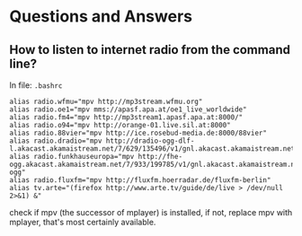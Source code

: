 # Questions and Answers
## How to listen to internet radio from the command line?

In file: `.bashrc`

    alias radio.wfmu="mpv http://mp3stream.wfmu.org"
    alias radio.oe1="mpv mms://apasf.apa.at/oe1_live_worldwide"
    alias radio.fm4="mpv http://mp3stream1.apasf.apa.at:8000/"
    alias radio.o94="mpv http://orange-01.live.sil.at:8000"
    alias radio.88vier="mpv http://ice.rosebud-media.de:8000/88vier"
    alias radio.dradio="mpv http://dradio-ogg-dlf-l.akacast.akamaistream.net/7/629/135496/v1/gnl.akacast.akamaistream.net/dradio_ogg_dlf_l"
    alias radio.funkhauseuropa="mpv http://fhe-ogg.akacast.akamaistream.net/7/933/199785/v1/gnl.akacast.akamaistream.net/fhe-ogg"
    alias radio.fluxfm="mpv http://fluxfm.hoerradar.de/fluxfm-berlin"
    alias tv.arte="(firefox http://www.arte.tv/guide/de/live > /dev/null 2>&1) &"

check if mpv (the successor of mplayer) is installed, if not, replace
mpv with mplayer, that's most certainly available.
